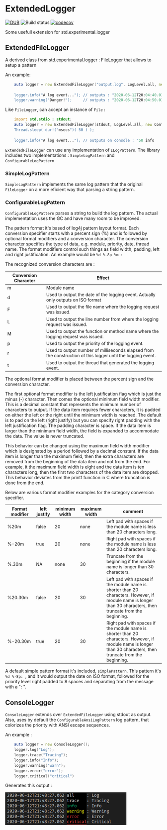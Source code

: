  ExtendedLogger
===============
[![DUB](https://img.shields.io/dub/v/extendedlogger)](https://code.dlang.org/packages/extendedlogger)
![Build status](https://img.shields.io/github/checks-status/Zardoz89/extended-logger/master)
[![codecov](https://codecov.io/gh/Zardoz89/extended-logger/branch/master/graph/badge.svg?token=A93ITADMKS)](https://codecov.io/gh/Zardoz89/extended-logger)

Some usefull extension for std.experimental.logger

## ExtendedFileLogger

A derived class from std.experimental.logger : FileLogger that allows to setup a pattern

An example:
```D
    auto logger = new ExtendedFileLogger("output.log", LogLevel.all, new ConfigurableLogPattern("%d %-8p: ));

    logger.info("A log event..."); // outputs : "2020-06-12T20:04:40.019 info    : A log event..."
    logger.warning("Danger!");     // outputs : "2020-06-12T20:04:50.019 warning : Danger!"
```

Like `FileLogger`, can accept an instance of `File` :
```D
    import std.stdio : stdout;
    auto logger = new ExtendedFileLogger(stdout, LogLevel.all, new ConfigurableLogPattern("%r %-8p: ));
    Thread.sleep( dur!("msecs")( 50 ) );

    logger.info("A log event..."); // outputs on console : "50 info    : A log event..."
```

`ExtendedFileLogger` can use any implementation of `ILogPattern`. The library includes two implementations : `SimpleLogPattern` and `ConfigurableLogPattern`

### SimpleLogPattern

`SimpleLogPattern` implements the same log pattern that the original `FileLogger` on a more eficient way 
that parsing a string pattern.

### ConfigurableLogPattern

`ConfigurableLogPattern` parses a string to build the log pattern. The actual implementation uses the GC and have many room to be improved.

The pattern format it's based of log4j pattern layout format. Each conversion specifier starts with a percent sign (%) and is followed by
optional format modifiers and a conversion character. The conversion character specifies the type of data, e.g. module, priority, date, 
thread name. The format modifiers control such things as field width, padding, left and right justification. An example would be `%d %-8p %m : ` 

The recognized conversion characters are :

| Conversion Character | Effect |
| -------------------- | ------ |
| m | Module name |
| d | Used to output the date of the logging event. Actually only outputs on ISO format |
| F | Used to output the file name where the logging request was issued. |
| L | Used to output the line number from where the logging request was issued. | 
| M | Used to output the function or method name where the logging request was issued. |
| p | Used to output the priority of the logging event. |
| r | Used to output number of milliseconds elapsed from the construction of this logger until the logging event. |
| t | Used to output the thread that generated the logging event. |

The optional format modifier is placed between the percent sign and the conversion character.

The first optional format modifier is the left justification flag which is just the minus (-) character. Then comes the optional minimum field width modifier. This is a decimal constant that represents the minimum number of characters to output. If the data item requires fewer characters, it is padded on either the left or the right until the minimum width is reached. The default is to pad on the left (right justify) but you can specify right padding with the left justification flag. The padding character is space. If the data item is larger than the minimum field width, the field is expanded to accommodate the data. The value is never truncated.

This behavior can be changed using the maximum field width modifier which is designated by a period followed by a decimal constant. If the data item is longer than the maximum field, then the extra characters are removed from the beginning of the data item and not from the end. For example, it the maximum field width is eight and the data item is ten characters long, then the first two characters of the data item are dropped. This behavior deviates from the printf function in C where truncation is done from the end.

Below are various format modifier examples for the category conversion specifier.

| Format modifier | left justify | minimum width | maximum width | comment |
| --------------- | ------------ | ------------- | ------------- | ------- | 
| %20m            | false        | 20            | none          | Left pad with spaces if the module name is less than 20 characters long.
| %-20m           | true         | 20            | none          | Right pad with spaces if the module name is less than 20 characters long.
| %.30m           |	NA           | none          | 30            | Truncate from the beginning if the module name is longer than 30 characters.
| %20.30m         | false        | 20            | 30            | Left pad with spaces if the module name is shorter than 20 characters. However, if module name is longer than 30 characters, then truncate from the beginning.
| %-20.30m        | true         | 20            | 30            | Right pad with spaces if the module name is shorter than 20 characters. However, if module name is longer than 30 characters, then truncate from the beginning.

A default simple pattern format it's included, `simplePattern`. This pattern it's `%d %-8p: `, and it 
would output the date on ISO format, followed for the priority level right padded to 8 spaces and separating from the message with a ": ".

## ConsoleLogger

`ConsoleLogger` extends over `ExtendedFileLogger` using stdout as output. Also, uses by default 
the `ConfigurableAnsiLogPattern` log pattern, that colorizes the priority with ANSI escape sequences.

An example :
```D
    auto logger = new ConsoleLogger();
    logger.log("Log");
    logger.trace("Tracing");
    logger.info("Info");
    logger.warning("warn");
    logger.error("error");
    logger.critical("critical")
```
Generates this output :

![ConsoleLogger output with the default configuration](docs/ConsoleLogger_example.png)

